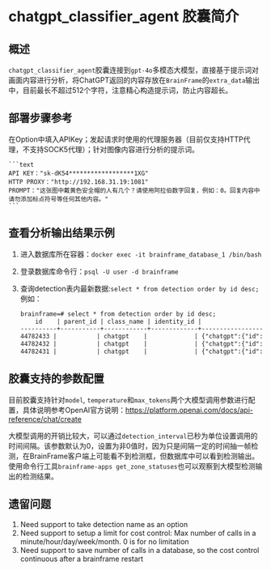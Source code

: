 # chatgpt_classifier_agent 胶囊简介

## 概述

`chatgpt_classifier_agent`胶囊连接到`gpt-4o`多模态大模型，直接基于提示词对画面内容进行分析，将ChatGPT返回的内容存放在`BrainFrame`的`extra_data`输出中，目前最长不超过512个字符，注意精心构造提示词，防止内容超长。

## 部署步骤参考

在Option中填入APIKey；发起请求时使用的代理服务器（目前仅支持HTTP代理，不支持SOCK5代理）；针对图像内容进行分析的提示词。

    ```text
    API KEY："sk-dK54******************1XG"
    HTTP PROXY："http://192.168.31.19:1081"
    PROMPT："这张图中戴黄色安全帽的人有几个？请使用阿拉伯数字回复，例如：0。回复内容中请勿添加标点符号等任何其他内容。"
    ```

## 查看分析输出结果示例

1. 进入数据库所在容器：`docker exec -it brainframe_database_1 /bin/bash`
1. 登录数据库命令行：`psql -U user -d brainframe`
1. 查询detection表内最新数据:`select * from detection order by id desc;`例如：

    ```txt
    brainframe=# select * from detection order by id desc;
        id    | parent_id | class_name | identity_id |                      extra_data_json                       |                    coords_json                    | track_id
    ----------+-----------+------------+-------------+------------------------------------------------------------+---------------------------------------------------+----------
    44782433 |           | chatgpt    |             | {"chatgpt":{"id":"chatcmpl-9abTjX2TkMMhwv17NQ0FvGrTKFwwv","object":"chat.completion","created":1718510903,"model":"gpt-4o-2024-05-13","choices":[{"index":0,"message":{"role":"assistant","content":"1"},"logprobs":null,"finish_reason":"stop"}],"usage":{"prompt_tokens":1150,"completion_tokens":1,"total_tokens":1151},"system_fingerprint":"fp_aa87380ac5"}}                                                                                                               | [[0,0],[1920,0],[1920,1080],[0,1080]]             |
    44782432 |           | chatgpt    |             | {"chatgpt":{"id":"chatcmpl-9abTfnufyYTRyUt4m7rZGncERQIPg","object":"chat.completion","created":1718510899,"model":"gpt-4o-2024-05-13","choices":[{"index":0,"message":{"role":"assistant","content":"2"},"logprobs":null,"finish_reason":"stop"}],"usage":{"prompt_tokens":1150,"completion_tokens":1,"total_tokens":1151},"system_fingerprint":"fp_aa87380ac5"}}                                                                                                               | [[0,0],[1920,0],[1920,1080],[0,1080]]             |
    44782431 |           | chatgpt    |             | {"chatgpt":{"id":"chatcmpl-9abTaWEGqbtY4TMUcaBNeFeUAu1gz","object":"chat.completion","created":1718510894,"model":"gpt-4o-2024-05-13","choices":[{"index":0,"message":{"role":"assistant","content":"2"},"logprobs":null,"finish_reason":"stop"}],"usage":{"prompt_tokens":1150,"completion_tokens":1,"total_tokens":1151},"system_fingerprint":"fp_aa87380ac5"}}                                                                                                               | [[0,0],[1920,0],[1920,1080],[0,1080]]             |
    
    ```

## 胶囊支持的参数配置

目前胶囊支持针对`model`, `temperature`和`max_tokens`两个大模型调用参数进行配置，具体说明参考OpenAI官方说明：<https://platform.openai.com/docs/api-reference/chat/create>

大模型调用的开销比较大，可以通过`detection_interval`已秒为单位设置调用的时间间隔。该参数默认为0，设置为非0值时，因为只是间隔一定的时间抽一帧检测，在BrainFrame客户端上可能看不到检测框，但数据库中可以看到检测输出。使用命令行工具`brainframe-apps get_zone_statuses`也可以观察到大模型检测输出的检测结果。

## 遗留问题

1. Need support to take detection name as an option
1. Need support to setup a limit for cost control: Max number of calls in a minute/hour/day/week/month. 0 is for no limitation
1. Need support to save number of calls in a database, so the cost control continuous after a brainframe restart

